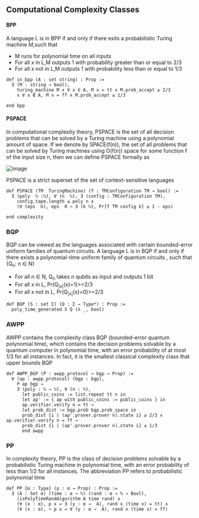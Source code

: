 ## Computational Complexity Classes

#### BPP

A language L is in BPP if and only if there exits a probabilistic Turing machine M,such that

- M runs for polynomial time on all inputs
- For all x in L,M outputs 1 with probability greater than or equal to 2/3
- For all x not in L,M outputs 1 with probability less than or equal to 1/3

```lean4
def in_bpp (A : set string) : Prop :=
  ∃ (M : string → bool),
    turing_machine M ∧ ∀ x ∈ A, M x = tt ∧ M.prob_accept ≥ 2/3
    ∧ ∀ x ∉ A, M x = ff ∧ M.prob_accept ≤ 1/3

end bpp

```

#### PSPACE

In computational complexity theory, PSPACE is the set of all decision problems that can be solved by a Turing machine using a polynomial amount of space.
If we denote by SPACE(f(n)), the set of all problems that can be solved by Turing machines using O(f(n)) space for some function f of the input size n, then we can define PSPACE formally as

![image]("https://i.ibb.co/FDmW8PB/lean.jpg")

PSPACE is a strict superset of the set of context-sensitive languages

```
def PSPACE (TM  TuringMachine) (f : TMConfiguration TM → bool) :=
  ∃ (poly  ℕ :ℕ), ∀ (n  ℕ), ∃ (config : TMConfiguration TM),
    config.tape.length ≤ poly n ∧
    (∀ (eps  ℝ), eps  0 → ∃ (k ℕ), Pr[f TM config k] ≥ 1 - eps)

end complexity
```

### BQP

BQP can be viewed as the languages associated with certain bounded-error uniform families of quantum circuits. A language L is in BQP if and only if there exists a polynomial-time uniform family of quantum circuits , such that {Q<sub>n</sub>: n ∈ N}

- For all n ∈ N, Q<sub>n</sub> takes n qubits as input and outputs 1 bit
- For all x in L, Pr(Q<sub>|x|</sub>(x)=1)>=2/3
- For all x not in L, Pr(Q<sub>|x|</sub>(x)=0)>=2/3

```
def BQP (S : set Σ) (Q : Σ → Type*) : Prop :=
  poly_time_generated S Q (λ _, bool)
```

### AWPP

AWPP contains the complexity class BQP (bounded-error quantum polynomial time), which contains the decision problems solvable by a quantum computer in polynomial time, with an error probability of at most 1/3 for all instances. In fact, it is the smallest classical complexity class that upper bounds BQP

```
def AWPP_BGP (P : awpp_protocol → bgp → Prop) :=
  ∀ (ap : awpp_protocol) (bgp : bgp),
    P ap bgp →
    ∃ (poly : ℕ → ℕ), ∀ (n : ℕ),
      let public_coins := list.repeat tt n in
      let ap' := { ap with public_coins := public_coins } in
      ap.verifier.verify n = tt →
      let prob_dist := bgp.prob bgp.prob_space in
      prob_dist {i | (ap'.prover.prover n).state i} ≥ 2/3 ∧ ap.verifier.verify n = ff →
      prob_dist {i | (ap'.prover.prover n).state i} ≤ 1/3
      end awpp
```

### PP

In complexity theory, PP is the class of decision problems solvable by a probabilistic Turing machine in polynomial time, with an error probability of less than 1/2 for all instances. The abbreviation PP refers to probabilistic polynomial time

```
def PP {α : Type} (p : α → Prop) : Prop :=
  ∃ (A : Set α) (time : α → ℕ) (rand : α → ℕ → Bool),
    (isPolyTimeRandAlgorithm A time rand) ∧
    (∀ (x : α), p x ↔ ∃ (y : α →  A), rand x (time x) = tt) ∧
    (∀ (x : α), ¬ p x ↔ ∀ (y : α →  A), rand x (time x) = ff)
```
